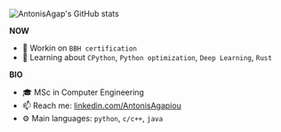![AntonisAgap's GitHub stats](https://github-readme-stats-liart-zeta.vercel.app/api?username=AntonisAgap&show_icons=true&theme=radical)

**NOW**
- 🔭 Workin on `BBH certification`
- 🌱 Learning about `CPython`, `Python optimization`, `Deep Learning`, `Rust`

**BIO**
- 🎓 MSc in Computer Engineering
- 📫 Reach me: [linkedin.com/AntonisAgapiou](https://www.linkedin.com/in/antonis-agapiou-7a6b9b145/)
- ⚙️ Main languages: `python`, `c/c++`, `java`
